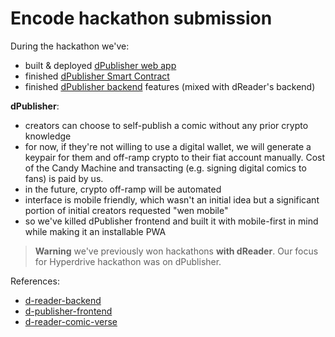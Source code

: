 # Encode hackathon submission

During the hackathon we've:
- built & deployed [dPublisher web app](https://dpublisher.app)
- finished [dPublisher Smart Contract](https://github.com/d-reader-organization/d-reader-comic-verse)
- finished [dPublisher backend](https://api-main-mainnet.dreader.io/api) features (mixed with dReader's backend)

**dPublisher**:
- creators can choose to self-publish a comic without any prior crypto knowledge
- for now, if they're not willing to use a digital wallet, we will generate a keypair for them and off-ramp crypto to their fiat account manually. Cost of the Candy Machine and transacting (e.g. signing digital comics to fans) is paid by us.
- in the future, crypto off-ramp will be automated
- interface is mobile friendly, which wasn't an initial idea but a significant portion of initial creators requested "wen mobile"
- so we've killed dPublisher frontend and built it with mobile-first in mind while making it an installable PWA

> **Warning**
> we've previously won hackathons **with dReader**. Our focus for Hyperdrive hackathon was on dPublisher.

References:
- [d-reader-backend](https://github.com/d-reader-organization/d-reader-backend)
- [d-publisher-frontend](https://github.com/d-reader-organization/d-publisher-frontend)
- [d-reader-comic-verse](https://github.com/d-reader-organization/d-reader-comic-verse)
